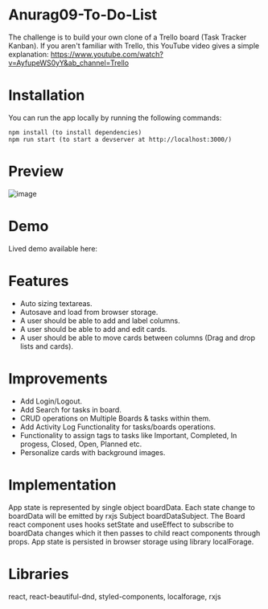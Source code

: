 # Anurag09-To-Do-List
The challenge is to build your own clone of a Trello board (Task Tracker Kanban). If you aren't familiar with Trello, this YouTube video gives a simple explanation:
https://www.youtube.com/watch?v=AyfupeWS0yY&ab_channel=Trello

# Installation

You can run the app locally by running the following commands:

    npm install (to install dependencies)
    npm run start (to start a devserver at http://localhost:3000/)

# Preview
![image](https://user-images.githubusercontent.com/46589691/148697085-bfc98b43-621a-49d1-b0a4-af8260ffa990.png)


# Demo
Lived demo available here: 

# Features
- Auto sizing textareas.
- Autosave and load from browser storage.
- A user should be able to add and label columns.
- A user should be able to add and edit cards.
- A user should be able to move cards between columns (Drag and drop lists and cards).

# Improvements
- Add Login/Logout.
- Add Search for tasks in board.
- CRUD operations on Multiple Boards & tasks within them. 
- Add Activity Log Functionality for tasks/boards operations.
- Functionality to assign tags to tasks like Important, Completed, In progess, Closed, Open, Planned etc.
- Personalize cards with background images.

# Implementation

App state is represented by single object boardData. Each state change to boardData will be emitted by rxjs Subject boardDataSubject. The Board react component uses hooks setState and useEffect to subscribe to boardData changes which it then passes to child react components through props. App state is persisted in browser storage using library localForage.

# Libraries
react, react-beautiful-dnd, styled-components, localforage, rxjs
